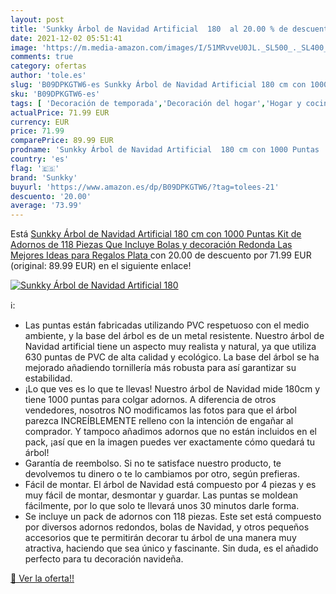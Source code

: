 ```yaml
---
layout: post
title: 'Sunkky Árbol de Navidad Artificial  180  al 20.00 % de descuento'
date: 2021-12-02 05:51:41
image: 'https://m.media-amazon.com/images/I/51MRvveU0JL._SL500_._SL400_.jpg'
comments: true
category: ofertas
author: 'tole.es'
slug: 'B09DPKGTW6-es Sunkky Árbol de Navidad Artificial 180 cm con 1000 Puntas...'
sku: 'B09DPKGTW6-es'
tags: [ 'Decoración de temporada','Decoración del hogar','Hogar y cocina','navidad','sunkky','Árboles de navidad', ]
actualPrice: 71.99 EUR
currency: EUR
price: 71.99
comparePrice: 89.99 EUR
prodname: 'Sunkky Árbol de Navidad Artificial  180 cm con 1000 Puntas  Kit de Adornos de 118 Piezas Que Incluye Bolas y decoración Redonda  Las Mejores Ideas para Regalos  Plata '
country: 'es'
flag: '🇪🇸'
brand: 'Sunkky'
buyurl: 'https://www.amazon.es/dp/B09DPKGTW6/?tag=tolees-21'
descuento: '20.00'
average: '73.99'
---
```


Está [Sunkky Árbol de Navidad Artificial  180 cm con 1000 Puntas  Kit de Adornos de 118 Piezas Que Incluye Bolas y decoración Redonda  Las Mejores Ideas para Regalos  Plata ](https://www.amazon.es/dp/B09DPKGTW6/?tag=tolees-21) con 20.00 de descuento por 71.99 EUR (original: 89.99 EUR) en el siguiente enlace!

[![Sunkky Árbol de Navidad Artificial  180 ](https://m.media-amazon.com/images/I/51MRvveU0JL._SL500_._SL400_.jpg)](https://www.amazon.es/dp/B09DPKGTW6/?tag=tolees-21)

ℹ️:

- Las puntas están fabricadas utilizando PVC respetuoso con el medio ambiente, y la base del árbol es de un metal resistente. Nuestro árbol de Navidad artificial tiene un aspecto muy realista y natural, ya que utiliza 630 puntas de PVC de alta calidad y ecológico. La base del árbol se ha mejorado añadiendo tornillería más robusta para así garantizar su estabilidad.
- ¡Lo que ves es lo que te llevas! Nuestro árbol de Navidad mide 180cm y tiene 1000 puntas para colgar adornos. A diferencia de otros vendedores, nosotros NO modificamos las fotos para que el árbol parezca INCREÍBLEMENTE relleno con la intención de engañar al comprador. Y tampoco añadimos adornos que no están incluidos en el pack, ¡así que en la imagen puedes ver exactamente cómo quedará tu árbol!
- Garantía de reembolso. Si no te satisface nuestro producto, te devolvemos tu dinero o te lo cambiamos por otro, según prefieras.
- Fácil de montar. El árbol de Navidad está compuesto por 4 piezas y es muy fácil de montar, desmontar y guardar. Las puntas se moldean fácilmente, por lo que solo te llevará unos 30 minutos darle forma.
- Se incluye un pack de adornos con 118 piezas. Este set está compuesto por diversos adornos redondos, bolas de Navidad, y otros pequeños accesorios que te permitirán decorar tu árbol de una manera muy atractiva, haciendo que sea único y fascinante. Sin duda, es el añadido perfecto para tu decoración navideña.

[🛒 Ver la oferta!!](https://www.amazon.es/dp/B09DPKGTW6/?tag=tolees-21)
